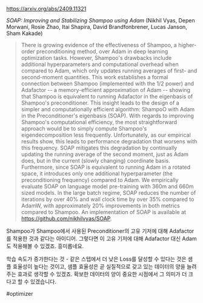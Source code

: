 https://arxiv.org/abs/2409.11321

*SOAP: Improving and Stabilizing Shampoo using Adam* (Nikhil Vyas, Depen Morwani, Rosie Zhao, Itai Shapira, David Brandfonbrener, Lucas Janson, Sham Kakade)

> There is growing evidence of the effectiveness of Shampoo, a higher-order preconditioning method, over Adam in deep learning optimization tasks. However, Shampoo's drawbacks include additional hyperparameters and computational overhead when compared to Adam, which only updates running averages of first- and second-moment quantities. This work establishes a formal connection between Shampoo (implemented with the 1/2 power) and Adafactor -- a memory-efficient approximation of Adam -- showing that Shampoo is equivalent to running Adafactor in the eigenbasis of Shampoo's preconditioner. This insight leads to the design of a simpler and computationally efficient algorithm: ShampoO with Adam in the Preconditioner's eigenbasis (SOAP). With regards to improving Shampoo's computational efficiency, the most straightforward approach would be to simply compute Shampoo's eigendecomposition less frequently. Unfortunately, as our empirical results show, this leads to performance degradation that worsens with this frequency. SOAP mitigates this degradation by continually updating the running average of the second moment, just as Adam does, but in the current (slowly changing) coordinate basis. Furthermore, since SOAP is equivalent to running Adam in a rotated space, it introduces only one additional hyperparameter (the preconditioning frequency) compared to Adam. We empirically evaluate SOAP on language model pre-training with 360m and 660m sized models. In the large batch regime, SOAP reduces the number of iterations by over 40% and wall clock time by over 35% compared to AdamW, with approximately 20% improvements in both metrics compared to Shampoo. An implementation of SOAP is available at https://github.com/nikhilvyas/SOAP.

Shampoo가 Shampoo에서 사용된 Preconditioner의 고유 기저에 대해 Adafactor를 적용한 것과 같다는 아이디어. 그렇다면 이 고유 기저에 대해 Adafactor 대신 Adam도 적용해볼 수 있겠죠. 흥미롭네요.

학습 속도가 증가한다는 것 - 같은 스텝에서 더 낮은 Loss를 달성할 수 있다는 것은 샘플 효율성이 높다는 것이고, 샘플 효율성은 곧 실질적으로 갖고 있는 데이터의 양을 늘려주는 효과로 생각할 수 있겠죠. 확보한 데이터의 양이 중요한 시점에서 그 의미가 더 크다고 할 수 있겠습니다.

#optimizer 